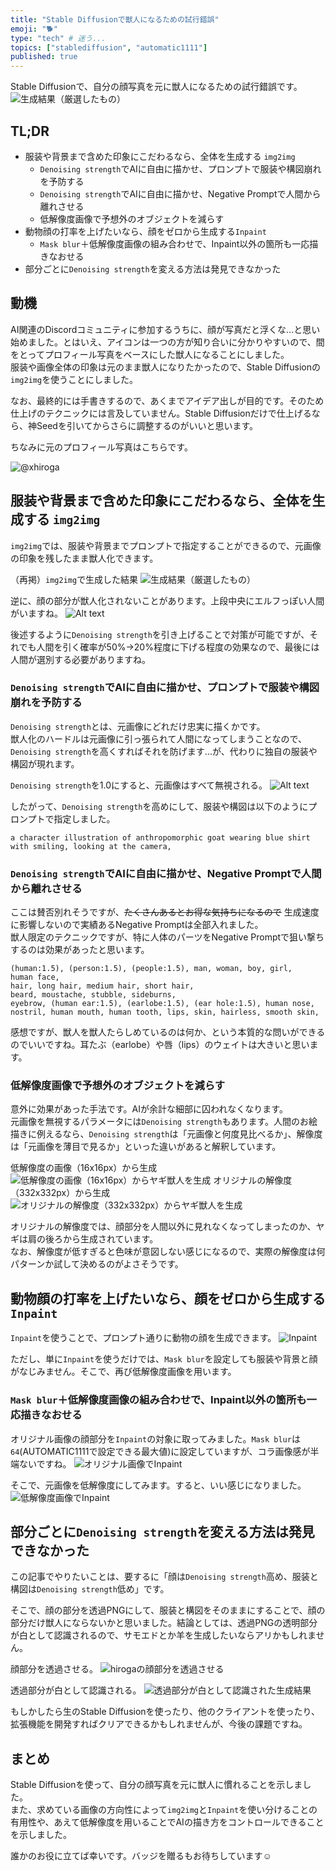 ```yaml
---
title: "Stable Diffusionで獣人になるための試行錯誤"
emoji: "🐕"
type: "tech" # 迷う...
topics: ["stablediffusion", "automatic1111"]
published: true
---
```


Stable Diffusionで、自分の顔写真を元に獣人になるための試行錯誤です。
![生成結果（厳選したもの）](/images/2023-12-28-selected.png)

## TL;DR

- 服装や背景まで含めた印象にこだわるなら、全体を生成する `img2img`
  - `Denoising strength`でAIに自由に描かせ、プロンプトで服装や構図崩れを予防する
  - `Denoising strength`でAIに自由に描かせ、Negative Promptで人間から離れさせる
  - 低解像度画像で予想外のオブジェクトを減らす
- 動物顔の打率を上げたいなら、顔をゼロから生成する`Inpaint`
  - `Mask blur`＋低解像度画像の組み合わせで、Inpaint以外の箇所も一応描きなおせる
- 部分ごとに`Denoising strength`を変える方法は発見できなかった


## 動機

AI関連のDiscordコミュニティに参加するうちに、顔が写真だと浮くな...と思い始めました。とはいえ、アイコンは一つの方が知り合いに分かりやすいので、間をとってプロフィール写真をベースにした獣人になることにしました。  
服装や画像全体の印象は元のまま獣人になりたかったので、Stable Diffusionの`img2img`を使うことにしました。

なお、最終的には手書きするので、あくまでアイデア出しが目的です。そのため仕上げのテクニックには言及していません。Stable Diffusionだけで仕上げるなら、神Seedを引いてからさらに調整するのがいいと思います。

ちなみに元のプロフィール写真はこちらです。

![@xhiroga](/images/hiroga.jpg)

## 服装や背景まで含めた印象にこだわるなら、全体を生成する `img2img`

`img2img`では、服装や背景までプロンプトで指定することができるので、元画像の印象を残したまま獣人化できます。

（再掲）`img2img`で生成した結果
![生成結果（厳選したもの）](/images/2023-12-28-selected.png)

逆に、顔の部分が獣人化されないことがあります。上段中央にエルフっぽい人間がいますね。
![Alt text](/images/2023-12-28-grid-0148.png)

後述するように`Denoising strength`を引き上げることで対策が可能ですが、それでも人間を引く確率が50%→20%程度に下げる程度の効果なので、最後には人間が選別する必要がありますね。

### `Denoising strength`でAIに自由に描かせ、プロンプトで服装や構図崩れを予防する

`Denoising strength`とは、元画像にどれだけ忠実に描くかです。  
獣人化のハードルは元画像に引っ張られて人間になってしまうことなので、`Denoising strength`を高くすればそれを防げます...が、代わりに独自の服装や構図が現れます。

`Denoising strength`を1.0にすると、元画像はすべて無視される。
![Alt text](/images/2023-12-28-xyz_grid-0003-1000192234.png)

したがって、`Denoising strength`を高めにして、服装や構図は以下のようにプロンプトで指定しました。

```stable diffusion prompt
a character illustration of anthropomorphic goat wearing blue shirt with smiling, looking at the camera, 
```

### `Denoising strength`でAIに自由に描かせ、Negative Promptで人間から離れさせる

ここは賛否別れそうですが、<del>たくさんあるとお得な気持ちになるので</del> 生成速度に影響しないので実績あるNegative Promptは全部入れました。  
獣人限定のテクニックですが、特に人体のパーツをNegative Promptで狙い撃ちするのは効果があったと思います。

```stable diffusion prompt
(human:1.5), (person:1.5), (people:1.5), man, woman, boy, girl,
human face,
hair, long hair, medium hair, short hair,
beard, moustache, stubble, sideburns,
eyebrow, (human ear:1.5), (earlobe:1.5), (ear hole:1.5), human nose, nostril, human mouth, human tooth, lips, skin, hairless, smooth skin,
```

感想ですが、獣人を獣人たらしめているのは何か、という本質的な問いができるのでいいですね。耳たぶ（earlobe）や唇（lips）のウェイトは大きいと思います。

### 低解像度画像で予想外のオブジェクトを減らす

意外に効果があった手法です。AIが余計な細部に囚われなくなります。  
元画像を無視するパラメータには`Denoising strength`もあります。人間のお絵描きに例えるなら、`Denoising strength`は「元画像と何度見比べるか」、解像度は「元画像を薄目で見るか」といった違いがあると解釈しています。

低解像度の画像（16x16px）から生成
![低解像度の画像（16x16px）からヤギ獣人を生成](/images/2023-12-28-xyz_grid-0003-1000192234.png)
オリジナルの解像度（332x332px）から生成
![オリジナルの解像度（332x332px）からヤギ獣人を生成](/images/2023-12-28-xyz_grid-0002-1000192234.png)

オリジナルの解像度では、顔部分を人間以外に見れなくなってしまったのか、ヤギは肩の後ろから生成されています。  
なお、解像度が低すぎると色味が意図しない感じになるので、実際の解像度は何パターンか試して決めるのがよさそうです。

## 動物顔の打率を上げたいなら、顔をゼロから生成する`Inpaint`

`Inpaint`を使うことで、プロンプト通りに動物の顔を生成できます。
![Inpaint](/images/2023-12-28-inpaint.png)

ただし、単に`Inpaint`を使うだけでは、`Mask blur`を設定しても服装や背景と顔がなじみません。そこで、再び低解像度画像を用います。

### `Mask blur`＋低解像度画像の組み合わせで、Inpaint以外の箇所も一応描きなおせる

オリジナル画像の顔部分を`Inpaint`の対象に取ってみました。`Mask blur`は`64`(AUTOMATIC1111で設定できる最大値)に設定していますが、コラ画像感が半端ないですね。
![オリジナル画像でInpaint](/images/2023-12-28-inpaint-from-original.png)

そこで、元画像を低解像度にしてみます。すると、いい感じになりました。
![低解像度画像でInpaint](/images/2023-12-28-inpaint-from-lowres.png)

## 部分ごとに`Denoising strength`を変える方法は発見できなかった

この記事でやりたいことは、要するに「顔は`Denoising strength`高め、服装と構図は`Denoising strength`低め」です。

そこで、顔の部分を透過PNGにして、服装と構図をそのままにすることで、顔の部分だけ獣人にならないかと思いました。結論としては、透過PNGの透明部分が白として認識されるので、サモエドとか羊を生成したいならアリかもしれません。

顔部分を透過させる。
![hirogaの顔部分を透過させる](/images/2023-12-28-transparent.png)

透過部分が白として認識される。
![透過部分が白として認識された生成結果](/images/2023-12-28-transparent-white.png)

もしかしたら生のStable Diffusionを使ったり、他のクライアントを使ったり、拡張機能を開発すればクリアできるかもしれませんが、今後の課題ですね。

## まとめ

Stable Diffusionを使って、自分の顔写真を元に獣人に慣れることを示しました。  
また、求めている画像の方向性によって`img2img`と`Inpaint`を使い分けることの有用性や、あえて低解像度を用いることでAIの描き方をコントロールできることを示しました。

誰かのお役に立てば幸いです。バッジを贈るもお待ちしています☺
